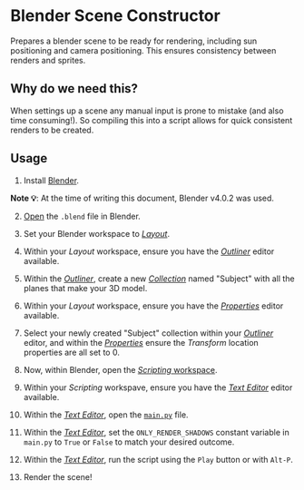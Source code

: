 # Blender Scene Constructor

Prepares a blender scene to be ready for rendering, including sun positioning and camera positioning. This ensures consistency between renders and sprites.

## Why do we need this?

When settings up a scene any manual input is prone to mistake (and also time consuming!). So compiling this into a script allows for quick consistent renders to be created.

## Usage

1. Install [Blender](https://www.blender.org/download/).

**Note 💡**: At the time of writing this document, Blender v4.0.2 was used.

2. [Open](https://docs.blender.org/manual/en/latest/files/blend/open_save.html) the `.blend` file in Blender.

3. Set your Blender workspace to [_Layout_](https://docs.blender.org/manual/en/latest/interface/window_system/workspaces.html).

4. Within your _Layout_ workspace, ensure you have the [_Outliner_](https://docs.blender.org/manual/en/latest/editors/outliner/introduction.html) editor available.

5. Within the [_Outliner_](https://docs.blender.org/manual/en/latest/editors/outliner/introduction.html), create a new [_Collection_](https://docs.blender.org/manual/en/latest/scene_layout/collections/collections.html) named "Subject" with all the planes that make your 3D model.

6. Within your _Layout_ workspace, ensure you have the [_Properties_](https://docs.blender.org/manual/en/latest/editors/properties_editor.html) editor available.

7. Select your newly created "Subject" collection within your [_Outliner_](https://docs.blender.org/manual/en/latest/editors/outliner/introduction.html) editor, and within the [_Properties_](https://docs.blender.org/manual/en/latest/editors/properties_editor.html) ensure the _Transform_ location properties are all set to 0.

8. Now, within Blender, open the [_Scripting_ workspace](https://docs.blender.org/manual/en/latest/interface/window_system/workspaces.html).

9. Within your _Scripting_ workspave, ensure you have the [_Text Editor_](https://docs.blender.org/manual/en/latest/editors/text_editor.html) editor available.

10. Within the [_Text Editor_](https://docs.blender.org/manual/en/latest/editors/text_editor.html), open the [`main.py`](main.py) file.

11. Within the [_Text Editor_](https://docs.blender.org/manual/en/latest/editors/text_editor.html), set the `ONLY_RENDER_SHADOWS` constant variable in `main.py` to `True` or `False` to match your desired outcome.

12. Within the [_Text Editor_](https://docs.blender.org/manual/en/latest/editors/text_editor.html), run the script using the `Play` button or with `Alt-P`.

13. Render the scene!
